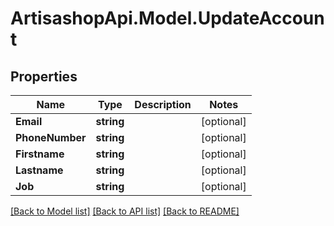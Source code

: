 # ArtisashopApi.Model.UpdateAccount

## Properties

Name | Type | Description | Notes
------------ | ------------- | ------------- | -------------
**Email** | **string** |  | [optional] 
**PhoneNumber** | **string** |  | [optional] 
**Firstname** | **string** |  | [optional] 
**Lastname** | **string** |  | [optional] 
**Job** | **string** |  | [optional] 

[[Back to Model list]](../README.md#documentation-for-models) [[Back to API list]](../README.md#documentation-for-api-endpoints) [[Back to README]](../README.md)

